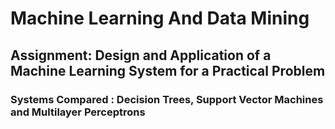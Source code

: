 # Machine Learning And Data Mining

## Assignment: Design and Application of a Machine Learning System for a Practical Problem

### Systems Compared : Decision Trees, Support Vector Machines and Multilayer Perceptrons
